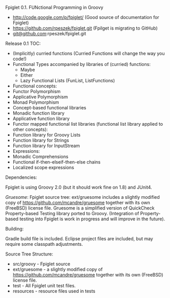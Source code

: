 Fpiglet 0.1.
FUNctional Programming in Groovy

* http://code.google.com/p/fpiglet/  (Good source of documentation for Fpiglet)
* https://github.com/rpeszek/fpiglet.git  (Fpilget is migrating to GitHub)
* git@github.com:rpeszek/fpiglet.git



Release 0.1 TOC:

 * (Implicitly) curried functions (Curried Functions will change the way you code!)
 * Functional Types accompanied by libraries of (curried) functions:
   * Maybe
   * Either
   * Lazy Functional Lists (FunList, ListFunctions)
 * Functional concepts:
  * Functor Polymorphism
  * Applicative Polymorphism
  * Monad Polymorphism
 * Concept-based functional libraries
  * Monadic function library
  * Applicative function library
 * Functor mapped functional list libraries (functional list library applied to other concepts):
  * Function library for Groovy Lists 
  * Function library for Strings 
  * Function library for InputStream
 * Expressions:
  * Monadic Comprehensions 
  * Functional if-then-elseif-then-else chains
  * Localized scope expressions


Dependencies: 
  
Fpiglet is using Groovy 2.0 (but it should work fine on 1.8) and JUnit4.

_Gruesome_: Fpiglet source tree: ext/gruesome includes a slightly modified copy of https://github.com/mcandre/gruesome 
together with its own (FreeBSD) license file. 
Gruesome is a simplified version of QuickCheck Property-based Testing library ported to Groovy. 
(Integration of Property-based testing into Fpiglet is work in progress and will improve in the future). 


Building:

Gradle build file is included.
Eclipse project files are included, but may require some classpath adjustments. 


Source Tree Structure:

 * src/groovy - Fpiglet source
 * ext/gruesome -  a slightly modified copy of https://github.com/mcandre/gruesome together with its own (FreeBSD) license file.
 * test - All Fpiglet unit test files.
 * resources - resource files used in tests
